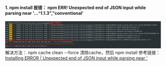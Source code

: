 #### 1. npm install 报错： npm ERR! Unexpected end of JSON input while parsing near '...^1.1.3","conventional'
![image](https://github.com/bihtyu/Blog/blob/master/images/npm%20install%20error.png)
解决方法：
npm cache clean --force  清除cache，然后 npm install
参考链接： [Installing ERROR | Unexpected end of JSON input while parsing near ' ](https://github.com/npm/npm/issues/19072)
